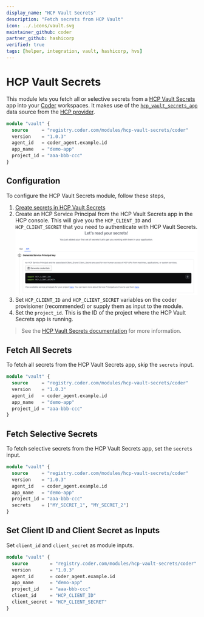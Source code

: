 ```yaml
---
display_name: "HCP Vault Secrets"
description: "Fetch secrets from HCP Vault"
icon: ../.icons/vault.svg
maintainer_github: coder
partner_github: hashicorp
verified: true
tags: [helper, integration, vault, hashicorp, hvs]
---
```


# HCP Vault Secrets

This module lets you fetch all or selective secrets from a [HCP Vault Secrets](https://developer.hashicorp.com/hcp/docs/vault-secrets) app into your [Coder](https://coder.com) workspaces. It makes use of the [`hcp_vault_secrets_app`](https://registry.terraform.io/providers/hashicorp/hcp/latest/docs/data-sources/vault_secrets_app) data source from the [HCP provider](https://registry.terraform.io/providers/hashicorp/hcp/latest).

```tf
module "vault" {
  source     = "registry.coder.com/modules/hcp-vault-secrets/coder"
  version    = "1.0.3"
  agent_id   = coder_agent.example.id
  app_name   = "demo-app"
  project_id = "aaa-bbb-ccc"
}
```

## Configuration

To configure the HCP Vault Secrets module, follow these steps,

1. [Create secrets in HCP Vault Secrets](https://developer.hashicorp.com/vault/tutorials/hcp-vault-secrets-get-started/hcp-vault-secrets-create-secret)
2. Create an HCP Service Principal from the HCP Vault Secrets app in the HCP console. This will give you the `HCP_CLIENT_ID` and `HCP_CLIENT_SECRET` that you need to authenticate with HCP Vault Secrets.
   ![HCP vault secrets credentials](../.images/hcp-vault-secrets-credentials.png)
3. Set `HCP_CLIENT_ID` and `HCP_CLIENT_SECRET` variables on the coder provisioner (recommended) or supply them as input to the module.
4. Set the `project_id`. This is the ID of the project where the HCP Vault Secrets app is running.

> See the [HCP Vault Secrets documentation](https://developer.hashicorp.com/hcp/docs/vault-secrets) for more information.

## Fetch All Secrets

To fetch all secrets from the HCP Vault Secrets app, skip the `secrets` input.

```tf
module "vault" {
  source     = "registry.coder.com/modules/hcp-vault-secrets/coder"
  version    = "1.0.3"
  agent_id   = coder_agent.example.id
  app_name   = "demo-app"
  project_id = "aaa-bbb-ccc"
}
```

## Fetch Selective Secrets

To fetch selective secrets from the HCP Vault Secrets app, set the `secrets` input.

```tf
module "vault" {
  source     = "registry.coder.com/modules/hcp-vault-secrets/coder"
  version    = "1.0.3"
  agent_id   = coder_agent.example.id
  app_name   = "demo-app"
  project_id = "aaa-bbb-ccc"
  secrets    = ["MY_SECRET_1", "MY_SECRET_2"]
}
```

## Set Client ID and Client Secret as Inputs

Set `client_id` and `client_secret` as module inputs.

```tf
module "vault" {
  source        = "registry.coder.com/modules/hcp-vault-secrets/coder"
  version       = "1.0.3"
  agent_id      = coder_agent.example.id
  app_name      = "demo-app"
  project_id    = "aaa-bbb-ccc"
  client_id     = "HCP_CLIENT_ID"
  client_secret = "HCP_CLIENT_SECRET"
}
```
